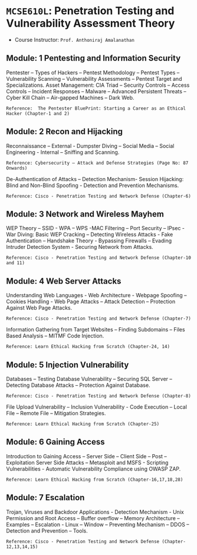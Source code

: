 # `MCSE610L`: Penetration Testing and Vulnerability Assessment Theory
- Course Instructor: `Prof. Anthoniraj Amalanathan`

## Module: 1 Pentesting and Information Security
Pentester – Types of Hackers – Pentest Methodology – Pentest Types – Vulnerability Scanning – Vulnerability Assessments – Pentest Target and Specializations. Asset Management: CIA Triad – Security Controls – Access Controls – Incident Responses – Malware – Advanced Persistent Threats – Cyber Kill Chain – Air-gapped Machines – 
Dark Web. 

`Reference:  The Pentester BluePrint: Starting a Career as an Ethical Hacker (Chapter-1 and 2)`

## Module: 2 Recon and Hijacking
Reconnaissance – External - Dumpster Diving – Social Media – Social Engineering - Internal – Sniffing and Scanning. 

`Reference: Cybersecurity – Attack and Defense Strategies (Page No: 87 Onwards)`

De-Authentication of Attacks – Detection Mechanism- Session Hijacking: Blind and Non-Blind Spoofing - Detection and Prevention Mechanisms. 

`Reference: Cisco - Penetration Testing and Network Defense (Chapter-6)`

## Module: 3 Network and Wireless Mayhem
WEP Theory – SSID - WPA – WPS -MAC Filtering – Port Security – IPsec - War Diving: Basic WEP Cracking – Detecting Wireless Attacks - Fake Authentication – Handshake Theory - Bypassing Firewalls – Evading Intruder Detection System - Securing Network from Attacks. 

`Reference: Cisco - Penetration Testing and Network Defense (Chapter-10 and 11)`

## Module: 4 Web Server Attacks
Understanding Web Languages - Web Architecture - Webpage Spoofing – Cookies Handling - Web Page Attacks – Attack Detection – Protection Against Web Page Attacks.

`Reference: Cisco - Penetration Testing and Network Defense (Chapter-7)`

Information Gathering from Target Websites – Finding Subdomains – Files Based Analysis – MITMF Code Injection.

`Reference: Learn Ethical Hacking from Scratch (Chapter-24, 14)`

## Module: 5 Injection Vulnerability
Databases – Testing Database Vulnerability – Securing SQL Server – Detecting Database Attacks – Protection Against Database. 

`Reference: Cisco - Penetration Testing and Network Defense (Chapter-8)`

File Upload Vulnerability – Inclusion Vulnerability - Code Execution – Local File – Remote File – Mitigation Strategies. 

`Reference: Learn Ethical Hacking from Scratch (Chapter-25)`

## Module: 6 Gaining Access
Introduction to Gaining Access – Server Side – Client Side – Post – Exploitation Server Side Attacks – Metasploit and MSFS - Scripting Vulnerabilities - Automatic Vulnerability Compliance using OWASP ZAP. 

`Reference: Learn Ethical Hacking from Scratch (Chapter-16,17,18,28)`

## Module: 7 Escalation
Trojan, Viruses and Backdoor Applications - Detection Mechanism - Unix Permission and Root Access – Buffer overflow – Memory Architecture – Examples – Escalation - Linux – Window – Preventing Mechanism – DDOS – Detection and Prevention – Tools. 

`Reference: Cisco - Penetration Testing and Network Defense (Chapter-12,13,14,15)`
